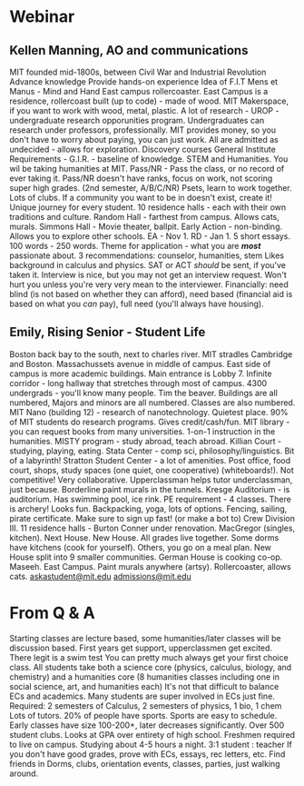 # Webinar
## Kellen Manning, AO and communications
MIT founded mid-1800s, between Civil War and Industrial Revolution
Advance knowledge
Provide hands-on experience
Idea of F.I.T
Mens et Manus - Mind and Hand
East campus rollercoaster. East Campus is a residence, rollercoast built (up to code) - made of wood.
MIT Makerspace, if you want to work with wood, metal, plastic.
A lot of research - UROP - undergraduate research opporunities program. Undergraduates can research under professors, professionally.
MIT provides money, so you don't have to worry about paying, you can just work.
All are admitted as undecided - allows for exploration.
Discovery courses
General Institute Requirements - G.I.R. - baseline of knowledge. STEM and Humanities.
You wil be taking humanities at MIT.
Pass/NR - Pass the class, or no record of ever taking it.
Pass/NR doesn't have ranks, focus on work, not scoring super high grades.
(2nd semester, A/B/C/NR)
Psets, learn to work together.
Lots of clubs. If a community you want to be in doesn't exist, create it!
Unique journey for every student.
10 residence halls - each with their own traditions and culture.
Random Hall - farthest from campus. Allows cats, murals.
Simmons Hall - Movie theater, ballpit.
Early Action - non-binding. Allows you to explore other schools.
EA - Nov 1. RD - Jan 1.
5 short essays. 100 words - 250 words.
Theme for application - what you are **_most_** passionate about.
3 recommendations: counselor, humanities, stem
Likes background in calculus and physics.
SAT or ACT _should_ be sent, if you've taken it.
Interview is nice, but you may not get an interview request. Won't hurt you unless you're very very mean to the interviewer.
Financially: need blind (is not based on whether they can afford), need based (financial aid is based on what you _can_ pay), full need (you'll always have housing).

## Emily, Rising Senior - Student Life
Boston back bay to the south, next to charles river.
MIT stradles Cambridge and Boston.
Massachussets avenue in middle of campus.
East side of campus is more academic buildings.
Main entrance is Lobby 7.
Infinite corridor - long hallway that stretches through most of campus.
4300 undergrads - you'll know many people.
Tim the beaver.
Buildings are all numbered, Majors and minors are all numbered. Classes are also numbered.
MIT Nano (building 12) - research of nanotechnology. Quietest place.
90% of MIT students do research programs. Gives credit/cash/fun.
MIT library - you can request books from many universities.
1-on-1 instruction in the humanities.
MISTY program - study abroad, teach abroad.
Killian Court - studying, playing, eating.
Stata Center - comp sci, philosophy/linguistics. Bit of a labyrinth!
Stratton Student Center - a lot of amenities. Post office, food court, shops, study spaces (one quiet, one cooperative) (whiteboards!).
Not competitive! Very collaborative. Upperclassman helps tutor underclassman, just because.
Borderline paint murals in the tunnels.
Kresge Auditorium - is auditorium.
Has swimming pool, ice rink.
PE requirement - 4 classes.
There is archery! Looks fun. Backpacking, yoga, lots of options. Fencing, sailing, pirate certificate.
Make sure to sign up fast! (or make a bot to)
Crew Division III.
11 residence halls - Burton Conner under renovation. MacGregor (singles, kitchen). Next House. New House.
All grades live together.
Some dorms have kitchens (cook for yourself). Others, you go on a meal plan.
New House split into 9 smaller communities. German House is cooking co-op.
Maseeh.
East Campus. Paint murals anywhere (artsy). Rollercoaster, allows cats.
askastudent@mit.edu
admissions@mit.edu

# From Q & A
Starting classes are lecture based, some humanities/later classes will be discussion based.
First years get support, upperclassmen get excited.
There legit is a swim test
You can pretty much always get your first choice class.
All students take both a science core (physics, calculus, biology, and chemistry) and a humanities core (8 humanities classes including one in social science, art, and humanities each)
It's not that difficult to balance ECs and academics. Many students are super involved in ECs just fine.
Required: 2 semesters of Calculus, 2 semesters of physics, 1 bio, 1 chem
Lots of tutors.
20% of people have sports. Sports are easy to schedule.
Early classes have size 100-200+, later decreases significantly.
Over 500 student clubs.
Looks at GPA over entirety of high school.
Freshmen required to live on campus.
Studying about 4-5 hours a night.
3:1 student : teacher
If you don't have good grades, prove with ECs, essays, rec letters, etc.
Find friends in Dorms, clubs, orientation events, classes, parties, just walking around.